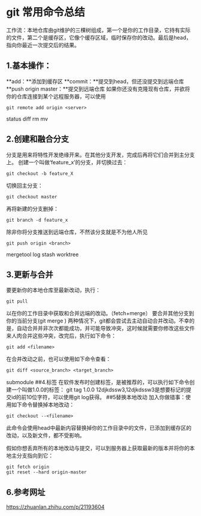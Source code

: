 # git 常用命令总结
工作流：本地仓库由git维护的三棵树组成，第一个是你的工作目录，它持有实际的文件，第二个是缓存区，它像个缓存区域，临时保存你的改动。最后是head，指向你最近一次提交后的结果。
## 1.基本操作：
**add：**添加到缓存区
**commit：**提交到head，但还没提交到远端仓库
**push origin master：**提交到远端仓库
如果你还没有克隆现有仓库，并欲将你的仓库连接到某个远程服务器，可以使用

```
git remote add origin <server>
```
status
diff
rm
mv
## 2.创建和融合分支
分支是用来将特性开发绝缘开来。在其他分支开发，完成后再将它们合并到主分支上。
创建一个叫做‘feature_x’的分支，并切换过去：

```
git checkout -b feature_X
```
切换回主分支：

```
git checkout master
```
再将新建的分支删掉：

```
git branch -d feature_x
```
除非你将分支推送到远端仓库，不然该分支就是不为他人所见

```
git push origin <branch>
```
mergetool
log
stash
worktree
## 3.更新与合并
要更新你的本地仓库至最新改动，执行：

```
git pull
```
以在你的工作目录中获取和合并远端的改动。（fetch+merge）
要合并其他分支到你的当前分支(git merge <branch>)
两种情况下，git都会尝试去主动自动合并改动。不幸的是，自动合并并非次次都能成功，并可能导致冲突，这时候就需要你修改这些文件来人肉合并这些冲突，改完后，执行如下命令：

```
git add <filename>
```
在合并改动之前，也可以使用如下命令查看：

```
git diff <source_branch> <target_branch>

```
submodule
##4.标签
在软件发布时创建标签，是被推荐的，可以执行如下命令创建一个叫做1.0.0的标签：
git tag 1.0.0 12djkdssw3,12djkdssw3是想要标记的提交id的前10位字符，可以使用git log获得。
##5替换本地改动
加入你做错事：使用如下命令替换掉本地改动：

```
git checkout --<filename>
```
此命令会使用head中最新内容替换掉你的工作目录中的文件，已添加到缓存区的改动，以及新文件，都不受影响。

假如你想丢弃所有的本地改动与提交，可以到服务器上获取最新的版本并将你的本地主分支指向到它：

```
git fetch origin
git reset --hard origin-master

```
## 6.参考网址
https://zhuanlan.zhihu.com/p/21193604



